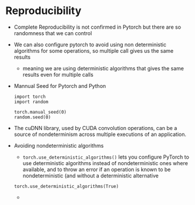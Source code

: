 
# Reproducibility

-   Complete Reproducibility is not confirmed in Pytorch but there are so randomness that we can control
-   We can also configure pytorch to avoid using non deterministic algorithms for some operations, so multiple call gives us the same results
    -    meaning we are using deterministic algorithms that gives the same results even for multiple calls


-   Mannual Seed for Pytorch and Python

    ```
    import torch
    import random

    torch.manual_seed(0)
    random.seed(0)
    ```
-   The cuDNN library, used by CUDA convolution operations, can be a source of nondeterminism across multiple executions of an application. 
-   Avoiding nondeterministic algorithms
    -   `torch.use_deterministic_algorithms()` lets you configure PyTorch to use deterministic algorithms instead of nondeterministic ones where available, and to throw an error if an operation is known to be nondeterministic (and without a deterministic alternative
    ```
    torch.use_deterministic_algorithms(True)
    ```
    -   